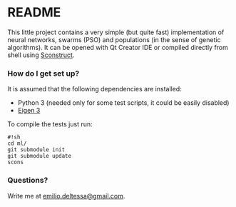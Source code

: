 # README #

This little project contains a very simple (but quite fast) implementation of neural networks, swarms (PSO) and populations (in the sense of genetic algorithms).
It can be opened with Qt Creator IDE or compiled directly from shell using [Sconstruct](http://www.scons.org/).

### How do I get set up? ###

It is assumed that the following dependencies are installed:

* Python 3 (needed only for some test scripts, it could be easily disabled)
* [Eigen 3](http://eigen.tuxfamily.org/)

To compile the tests just run:

```
#!sh
cd ml/
git submodule init
git submodule update
scons
```

### Questions? ###

Write me at emilio.deltessa@gmail.com.